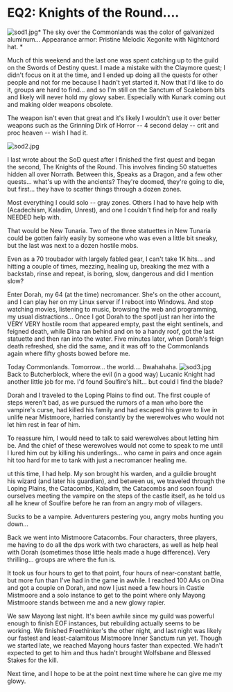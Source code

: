 # EQ2: Knights of the Round....

![sod1.jpg](http://westkarana.com/wp-content/uploads/2007/09/sod1.jpg)*
The sky over the Commonlands was the color of galvanized aluminum...
Appearance armor: Pristine Melodic Xegonite with Nightchord hat.
*

Much of this weekend and the last one was spent catching up to the guild on the Swords of Destiny quest. I made a mistake with the Claymore quest; I didn't focus on it at the time, and I ended up doing all the quests for other people and not for me because I hadn't yet started it. Now that I'd like to do it, groups are hard to find... and so I'm still on the Sanctum of Scaleborn bits and likely will never hold my glowy saber. Especially with Kunark coming out and making older weapons obsolete.

The weapon isn't even that great and it's likely I wouldn't use it over better weapons such as the Grinning Dirk of Horror -- 4 second delay -- crit and proc heaven -- wish I had it.

![sod2.jpg](http://westkarana.com/wp-content/uploads/2007/09/sod2.jpg)

I last wrote about the SoD quest after I finished the first quest and began the second, The Knights of the Round. This involves finding 50 statuettes hidden all over Norrath. Between this, Speaks as a Dragon, and a few other quests... what's up with the ancients? They're doomed, they're going to die, but first... they have to scatter things through a dozen zones.

Most everything I could solo -- gray zones. Others I had to have help with (Acadechism, Kaladim, Unrest), and one I couldn't find help for and really NEEDED help with.

That would be New Tunaria. Two of the three statuettes in New Tunaria could be gotten fairly easily by someone who was even a little bit sneaky, but the last was next to a dozen hostile mobs.

Even as a 70 troubador with largely fabled gear, I can't take 1K hits... and hitting a couple of times, mezzing, healing up, breaking the mez with a backstab, rinse and repeat, is boring, slow, dangerous and did I mention slow?

Enter Dorah, my 64 (at the time) necromancer. She's on the other account, and I can play her on my Linux server if I reboot into Windows. And stop watching movies, listening to music, browsing the web and programming, my usual distractions... Once I got Dorah to the spotI just ran her into the VERY VERY hostile room that appeared empty, past the eight sentinels, and feigned death, while Dina ran behind and on to a handy roof, got the last statuette and then ran into the water. Five minutes later, when Dorah's feign death refreshed, she did the same, and it was off to the Commonlands again where fifty ghosts bowed before me.

Today Commonlands. Tomorrow... the world.... Bwahahaha.
![sod3.jpg](http://westkarana.com/wp-content/uploads/2007/09/sod3.jpg)
Back to Butcherblock, where the evil (in a good way) Lucanic Knight had another little job for me. I'd found Soulfire's hilt... but could I find the blade?

Dorah and I traveled to the Loping Plains to find out. The first couple of steps weren't bad, as we pursued the rumors of a man who bore the vampire's curse, had killed his family and had escaped his grave to live in unlife near Mistmoore, harried constantly by the werewolves who would not let him rest in fear of him.

To reassure him, I would need to talk to said werewolves about letting him be. And the chief of these werewolves would not come to speak to me until I lured him out by killing his underlings... who came in pairs and once again hit too hard for me to tank with just a necromancer healing me.

ut this time, I had help. My son brought his warden, and a guildie brought his wizard (and later his guardian), and between us, we traveled through the Loping Plains, the Catacombs, Kaladim, the Catacombs and soon found ourselves meeting the vampire on the steps of the castle itself, as he told us all he knew of Soulfire before he ran from an angry mob of villagers.

Sucks to be a vampire. Adventurers pestering you, angry mobs hunting you down...

Back we went into Mistmoore Catacombs. Four characters, three players, me having to do all the dps work with two characters, as well as help heal with Dorah (sometimes those little heals made a huge difference). Very thrilling... groups are where the fun is.

It took us four hours to get to that point, four hours of near-constant battle, but more fun than I've had in the game in awhile. I reached 100 AAs on Dina and got a couple on Dorah, and now I just need a few hours in Castle Mistmoore and a solo instance to get to the point where only Mayong Mistmoore stands between me and a new glowy rapier.

We saw Mayong last night. It's been awhile since my guild was powerful enough to finish EOF instances, but rebuilding actually seems to be working. We finished Freethinker's the other night, and last night was likely our fastest and least-calamitous Mistmoore Inner Sanctum run yet. Though we started late, we reached Mayong hours faster than expected. We hadn't expected to get to him and thus hadn't brought Wolfsbane and Blessed Stakes for the kill.

Next time, and I hope to be at the point next time where he can give me my glowy.


